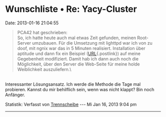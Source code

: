 Wunschliste • Re: Yacy-Cluster
==============================

Date: 2013-01-16 21:04:55

> <div>
>
> PCA42 hat geschrieben:\
> So, ich hatte heute auch mal etwas Zeit gefunden, meinen Root-Server
> umzubauen. Für die Umsetzung mit lighttpd war ich von zu doof, mit
> ngnix war das in 5 Minuten realisiert. Installation über aptitude und
> dann fix ein Beispiel ([URL](http://silberpreisineuro.de/){.postlink})
> auf meine Gegebenheit modifiziert. Damit hab ich dann auch noch die
> Möglichkeit, über den Server die Web-Seite für meine holde
> Weiblichkeit auszuliefern.\
>
> </div>

\
Interessanter Lösungsansatz. Ich werde die Methode die Tage mal
probieren. Kannst du mir behilflich sein, wenn was nicht klappt? Bin
noch Anfänger.

Statistik: Verfasst von
[Trennscheibe](http://forum.yacy-websuche.de/memberlist.php?mode=viewprofile&u=8869)
--- Mi Jan 16, 2013 9:04 pm

------------------------------------------------------------------------
